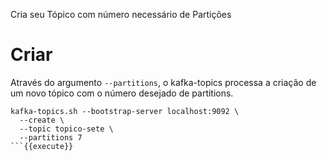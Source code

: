 Cria seu Tópico com número necessário de Partições

# Criar

Através do argumento `--partitions`, o kafka-topics processa a criação de um novo tópico com 
o número desejado de partitions.

```
kafka-topics.sh --bootstrap-server localhost:9092 \
  --create \
  --topic topico-sete \
  --partitions 7
```{{execute}}
